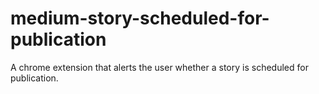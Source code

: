 # medium-story-scheduled-for-publication
A chrome extension that alerts the user whether a story is scheduled for publication.
